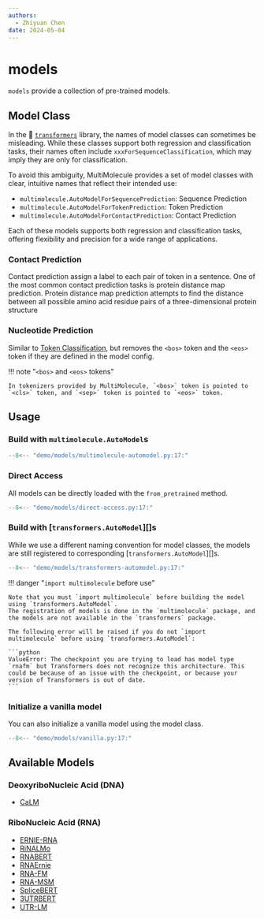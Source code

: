 ```yaml
---
authors:
  - Zhiyuan Chen
date: 2024-05-04
---
```


# models

`models` provide a collection of pre-trained models.

## Model Class

In the :hugs: [`transformers`](https://huggingface.co/docs/transformers/en/tasks/sequence_classification) library, the names of model classes can sometimes be misleading.
While these classes support both regression and classification tasks, their names often include `xxxForSequenceClassification`, which may imply they are only for classification.

To avoid this ambiguity, MultiMolecule provides a set of model classes with clear, intuitive names that reflect their intended use:

- `multimolecule.AutoModelForSequencePrediction`: Sequence Prediction
- `multimolecule.AutoModelForTokenPrediction`: Token Prediction
- `multimolecule.AutoModelForContactPrediction`: Contact Prediction

Each of these models supports both regression and classification tasks, offering flexibility and precision for a wide range of applications.

### Contact Prediction

Contact prediction assign a label to each pair of token in a sentence.
One of the most common contact prediction tasks is protein distance map prediction.
Protein distance map prediction attempts to find the distance between all possible amino acid residue pairs of a three-dimensional protein structure

### Nucleotide Prediction

Similar to [Token Classification](https://huggingface.co/docs/transformers/en/tasks/token_classification), but removes the `<bos>` token and the `<eos>` token if they are defined in the model config.

!!! note "`<bos>` and `<eos>` tokens"

    In tokenizers provided by MultiMolecule, `<bos>` token is pointed to `<cls>` token, and `<sep>` token is pointed to `<eos>` token.

## Usage

### Build with `multimolecule.AutoModel`s

```python
--8<-- "demo/models/multimolecule-automodel.py:17:"
```

### Direct Access

All models can be directly loaded with the `from_pretrained` method.

```python
--8<-- "demo/models/direct-access.py:17:"
```

### Build with [`transformers.AutoModel`][]s

While we use a different naming convention for model classes, the models are still registered to corresponding [`transformers.AutoModel`][]s.

```python
--8<-- "demo/models/transformers-automodel.py:17:"
```

!!! danger "`import multimolecule` before use"

    Note that you must `import multimolecule` before building the model using `transformers.AutoModel`.
    The registration of models is done in the `multimolecule` package, and the models are not available in the `transformers` package.

    The following error will be raised if you do not `import multimolecule` before using `transformers.AutoModel`:

    ```python
    ValueError: The checkpoint you are trying to load has model type `rnafm` but Transformers does not recognize this architecture. This could be because of an issue with the checkpoint, or because your version of Transformers is out of date.
    ```

### Initialize a vanilla model

You can also initialize a vanilla model using the model class.

```python
--8<-- "demo/models/vanilla.py:17:"
```

## Available Models

### DeoxyriboNucleic Acid (DNA)

- [CaLM](calm)

### RiboNucleic Acid (RNA)

- [ERNIE-RNA](ernierna)
- [RiNALMo](rinalmo)
- [RNABERT](rnabert)
- [RNAErnie](rnaernie)
- [RNA-FM](rnafm)
- [RNA-MSM](rnamsm)
- [SpliceBERT](splicebert)
- [3UTRBERT](utrbert)
- [UTR-LM](utrlm)
